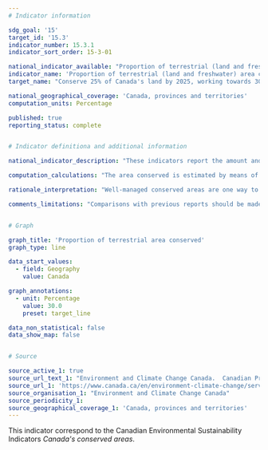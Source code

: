 ```yaml
---
# Indicator information

sdg_goal: '15'
target_id: '15.3'
indicator_number: 15.3.1
indicator_sort_order: 15-3-01

national_indicator_available: "Proportion of terrestrial (land and freshwater) area conserved"
indicator_name: 'Proportion of terrestrial (land and freshwater) area conserved'
target_name: "Conserve 25% of Canada's land by 2025, working towards 30% by 2030"

national_geographical_coverage: 'Canada, provinces and territories'
computation_units: Percentage

published: true
reporting_status: complete


# Indicator definitiona and additional information

national_indicator_description: "These indicators report the amount and proportion of Canada's terrestrial (land and freshwater) and marine area that is conserved. <em>(ECCC)</em>"

computation_calculations: "The area conserved is estimated by means of a geographical analysis based on reported boundaries, accounting for overlaps. <em>(ECCC)</em>"

rationale_interpretation: "Well-managed conserved areas are one way to protect wild species and their habitats for present and future generations. Habitat conservation is a measure of human response to the loss of biodiversity and natural habitat. As the area conserved in Canada increases, more lands and waters are withdrawn from direct human development stresses, thereby contributing to biodiversity conservation and improving the health of ecosystems. In turn, healthy ecosystems provide benefits such as clean water, mitigation of climate change, pollination and improved human health. <em>(ECCC)</em>"

comments_limitations: "Comparisons with previous reports should be made with caution, as data quality and completeness continue to improve. Privately protected land and other effective area-based conservation measures contribute to achievement of Canada's targets, but many are not yet captured within the database. <em>(ECCC)</em>"


# Graph

graph_title: 'Proportion of terrestrial area conserved'
graph_type: line

data_start_values:
  - field: Geography
    value: Canada

graph_annotations:
  - unit: Percentage
    value: 30.0
    preset: target_line

data_non_statistical: false
data_show_map: false


# Source

source_active_1: true
source_url_text_1: "Environment and Climate Change Canada.  Canadian Protected and Conserved Areas Database"
source_url_1: 'https://www.canada.ca/en/environment-climate-change/services/environmental-indicators/conserved-areas.html'
source_organisation_1: "Environment and Climate Change Canada"
source_periodicity_1:
source_geographical_coverage_1: 'Canada, provinces and territories'
---
```

This indicator correspond to the Canadian Environmental Sustainability Indicators <em>Canada's conserved areas</em>.
